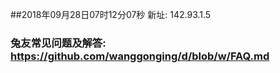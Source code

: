 ##2018年09月28日07时12分07秒 新址: 142.93.1.5
### 兔友常见问题及解答: https://github.com/wanggonging/d/blob/w/FAQ.md

